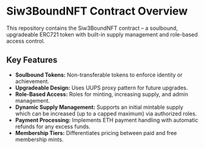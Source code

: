 # Siw3BoundNFT Contract Overview

This repository contains the Siw3BoundNFT contract – a soulbound, upgradeable ERC721 token with built-in supply management and role-based access control.

## Key Features

- **Soulbound Tokens:** Non-transferable tokens to enforce identity or achievement.
- **Upgradeable Design:** Uses UUPS proxy pattern for future upgrades.
- **Role-Based Access:** Roles for minting, increasing supply, and admin management.
- **Dynamic Supply Management:** Supports an initial mintable supply which can be increased (up to a capped maximum) via authorized roles.
- **Payment Processing:** Implements ETH payment handling with automatic refunds for any excess funds.
- **Membership Tiers:** Differentiates pricing between paid and free membership mints.

